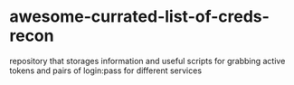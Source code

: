 # awesome-currated-list-of-creds-recon
repository that storages information and useful scripts for grabbing active tokens and pairs of login:pass for different services
